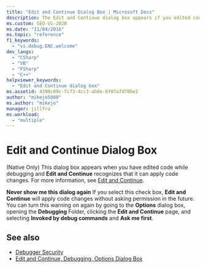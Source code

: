 ```yaml
---
title: "Edit and Continue Dialog Box | Microsoft Docs"
description: The Edit and Continue dialog box appears if you edited code while debugging. Learn how to control whether it will apply code changes without asking permission.
ms.custom: SEO-VS-2020
ms.date: "11/04/2016"
ms.topic: "reference"
f1_keywords:
  - "vs.debug.ENC.welcome"
dev_langs:
  - "CSharp"
  - "VB"
  - "FSharp"
  - "C++"
helpviewer_keywords:
  - "Edit and Continue dialog box"
ms.assetid: 4390c09c-fc73-4cc3-ab8e-6f07a7d70be2
author: "mikejo5000"
ms.author: "mikejo"
manager: jillfra
ms.workload:
  - "multiple"
---
```

# Edit and Continue Dialog Box
(Native Only) This dialog box appears when you have edited code while debugging and **Edit and Continue** recognizes that it can apply code changes. For more information, see [Edit and Continue](../debugger/edit-and-continue.md).

 **Never show me this dialog again**
 If you select this check box, **Edit and Continue** will apply code changes without asking permission in the future. You can turn this warning on again by going to the **Options** dialog box, opening the **Debugging** Folder, clicking the **Edit and Continue** page, and selecting **Invoked by debug commands** and **Ask me first**.

## See also
- [Debugger Security](../debugger/debugger-security.md)
- [Edit and Continue, Debugging, Options Dialog Box](./edit-and-continue.md)